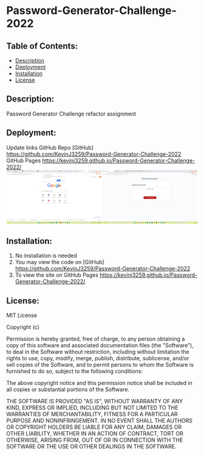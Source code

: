 # Password-Generator-Challenge-2022

## Table of Contents:
- [Description](#Description)
- [Deployment](#Deployment)
- [Installation](#Installation)
- [License](#License)


## Description:
Password Generator Challenge refactor assignment


## Deployment:
Update links
GitHub Repo [GitHub] https://github.com/KevinJ3259/Password-Generator-Challenge-2022
GitHub Pages https://kevinj3259.github.io/Password-Generator-Challenge-2022/
![picture](assets/images/image.png)



## Installation:
1. No installation is needed
2. You may view the code on [GitHub] https://github.com/KevinJ3259/Password-Generator-Challenge-2022
3. To view the site on GitHub Pages https://kevinj3259.github.io/Password-Generator-Challenge-2022/


## License:
MIT License

Copyright (c)

Permission is hereby granted, free of charge, to any person obtaining a copy of this software and associated documentation files (the "Software"), to deal in the Software without restriction, including without limitation the rights to use, copy, modify, merge, publish, distribute, sublicense, and/or sell copies of the Software, and to permit persons to whom the Software is furnished to do so, subject to the following conditions:

The above copyright notice and this permission notice shall be included in all copies or substantial portions of the Software.

THE SOFTWARE IS PROVIDED "AS IS", WITHOUT WARRANTY OF ANY KIND, EXPRESS OR IMPLIED, INCLUDING BUT NOT LIMITED TO THE WARRANTIES OF MERCHANTABILITY, FITNESS FOR A PARTICULAR PURPOSE AND NONINFRINGEMENT. IN NO EVENT SHALL THE AUTHORS OR COPYRIGHT HOLDERS BE LIABLE FOR ANY CLAIM, DAMAGES OR OTHER LIABILITY, WHETHER IN AN ACTION OF CONTRACT, TORT OR OTHERWISE, ARISING FROM, OUT OF OR IN CONNECTION WITH THE SOFTWARE OR THE USE OR OTHER DEALINGS IN THE SOFTWARE.